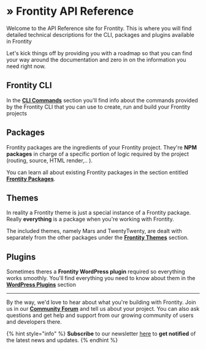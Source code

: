 # » Frontity API Reference

Welcome to the API Reference site for Frontity. This is where you will find detailed technical descriptions for the CLI, packages and plugins available in Frontity

Let's kick things off by providing you with a roadmap so that you can find your way around the documentation and zero in on the information you need right now.

## **Frontity CLI**

In the [**CLI Commands**](frontity-cli/) section you'll find info about the commands provided by the Frontity CLI that you can use to create, run and build your Frontity projects

## **Packages**

Frontity packages are the ingredients of your Frontity project. They're **NPM packages** in charge of a specific portion of logic required by the project (routing, source, HTML render,.. ).

You can learn all about existing Frontity packages in the section entitled [**Frontity Packages**](frontity-packages/).

## **Themes**

In reality a Frontity theme is just a special instance of a Frontity package. Really **everything** is a package when you're working with Frontity.

The included themes, namely Mars and TwentyTwenty, are dealt with separately from the other packages under the [**Frontity Themes**](frontity-themes/) section.

## **Plugins**

Sometimes theres a **Frontity WordPress plugin** required so everything works smoothly. You'll find everything you need to know about them in the [**WordPress Plugins**](frontity-plugins/) section

---

By the way, we'd love to hear about what you're building with Frontity. Join us in our [**Community Forum**](https://community.frontity.org) and tell us about your project. You can also ask questions and get help and support from our growing community of users and developers there.

{% hint style="info" %}
**Subscribe** to our newsletter [here](https://frontity.org/#newsletter) to **get notified** of the latest news and updates.
{% endhint %}
